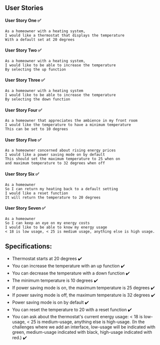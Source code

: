 ## User Stories

#### User Story One ✅
```
As a homeowner with a heating system,
I would like a thermostat that displays the temperature  
With a default set at 20 degrees
```
#### User Story Two ✅
```
As a homeowner with a heating system,
I would like to be able to increase the temperature  
By selecting the up function
```

#### User Story Three ✅
```
As a homeowner with a heating system  
I would like to be able to increase the temperature  
By selecting the down function
```

#### User Story Four ✅
```
As a homeowner that appreciates the ambience in my front room  
I would like the temperature to have a minimum temperature  
This can be set to 10 degrees
```

#### User Story Five ✅
```
As a homeowner concerned about rising energy prices  
I would like a power saving mode on by default
This should set the maximum temperature to 25 when on
and maximum temperature to 32 degrees when off
```

#### User Story Six ✅
```
As a homeowner
So I can return my heating back to a default setting
I would like a reset function
It will return the temperature to 20 degrees
```

#### User Story Seven ✅
```
As a homeowner
So I can keep an eye on my energy costs
I would like to be able to know my energy usage
< 18 is low usage, < 25 is medium usage, anything else is high usage.
```





## Specifications:

* Thermostat starts at 20 degrees ✔️
* You can increase the temperature with an up function ✔️
* You can decrease the temperature with a down function ✔️
* The minimum temperature is 10 degrees ✔️
* If power saving mode is on, the maximum temperature is 25 degrees ✔️
* If power saving mode is off, the maximum temperature is 32 degrees ✔️
* Power saving mode is on by default ✔️
* You can reset the temperature to 20 with a reset function ✔️
* You can ask about the thermostat's current energy usage: < 18 is low-usage, < 25 is medium-usage, anything else is high-usage.
(In the challenges where we add an interface, low-usage will be indicated with green, medium-usage indicated with black, high-usage indicated with red.) ✔️
